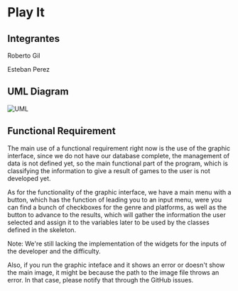 # Play It

## Integrantes
Roberto Gil

Esteban Perez

## UML Diagram
![UML](https://github.com/Rcgil30/Play_It/blob/main/bin/ClassDiagram.png)

## Functional Requirement

The main use of a functional requirement right now is the use of the graphic interface, since we do not have our database complete, the management of data is not defined yet, so the main functional part of the program, which is classifying the information to give a result of games to the user is not developed yet.

As for the functionality of the graphic interface, we have a main menu with a button, which has the function of leading you to an input menu, were you can find a bunch of checkboxes for the genre and platforms, as well as the button to advance to the results, which will gather the information the user selected and assign it to the variables later to be used by the classes defined in the skeleton.

Note: We're still lacking the implementation of the widgets for the inputs of the developer and the difficulty.

Also, if you run the graphic inteface and it shows an error or doesn't show the main image, it might be because the path to the image file throws an error. In that case, please notify that through the GitHub issues.